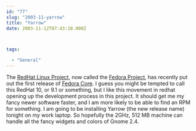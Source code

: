 ```yaml
---
id: "77"
slug: "2003-11-yarrow"
title: "Yarrow"
date: 2003-11-12T07:43:18.000Z



tags:

  - "General"
---
```

<div class="sqs-html-content">
  <p>The <a href="http://rhl.redhat.com/">RedHat Linux Project</a>, now called the <a href="http://fedora.us/">Fedora Project</a>, has recently put out the first release of <a href="http://fedora.redhat.com/docs/release-notes/">Fedora Core</a>.  I guess you might be tempted to call this RedHat 10, or 9.1 or something, but I like this movement in redhat opening up the development process in this project.  It should get me my fancy newer software faster, and I am more likely to be able to find an RPM for something.
I am going to be installing Yarrow (the new release name) tonight on my work laptop.  So hopefully the 2GHz, 512 MB machine can handle all the fancy widgets and colors of Gnome 2.4.</p>
</div>
